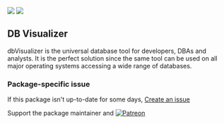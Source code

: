 [![](https://img.shields.io/chocolatey/v/db-visualizer?color=green&label=db-visualizer)](https://chocolatey.org/packages/db-visualizer) [![](https://img.shields.io/chocolatey/dt/db-visualizer)](https://chocolatey.org/packages/db-visualizer)

## DB Visualizer
dbVisualizer is the universal database tool for developers, DBAs and analysts. It is the perfect 
solution since the same tool can be used on all major operating systems accessing a wide range of 
databases.

### Package-specific issue
If this package isn't up-to-date for some days, [Create an issue](https://github.com/tunisiano187/Choco-packages/issues/new/choose)

Support the package maintainer and [![Patreon](https://cdn.jsdelivr.net/gh/tunisiano187/choco-packages@f986b7f5de3afc021180256752805698d4efbc38/icons/patreon.png)](https://www.patreon.com/tunisiano)
